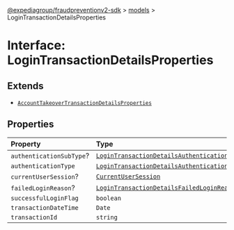 [@expediagroup/fraudpreventionv2-sdk](../../index.md) > [models](../index.md) > LoginTransactionDetailsProperties

# Interface: LoginTransactionDetailsProperties

## Extends

-   [`AccountTakeoverTransactionDetailsProperties`](interface.AccountTakeoverTransactionDetailsProperties.md)

## Properties

| Property                 | Type                                                                                                                                 |
| :----------------------- | :----------------------------------------------------------------------------------------------------------------------------------- |
| `authenticationSubType`? | [`LoginTransactionDetailsAuthenticationSubTypeEnum`](../type-aliases/type-alias.LoginTransactionDetailsAuthenticationSubTypeEnum.md) |
| `authenticationType`     | [`LoginTransactionDetailsAuthenticationTypeEnum`](../type-aliases/type-alias.LoginTransactionDetailsAuthenticationTypeEnum.md)       |
| `currentUserSession`?    | [`CurrentUserSession`](../classes/class.CurrentUserSession.md)                                                                       |
| `failedLoginReason`?     | [`LoginTransactionDetailsFailedLoginReasonEnum`](../type-aliases/type-alias.LoginTransactionDetailsFailedLoginReasonEnum.md)         |
| `successfulLoginFlag`    | `boolean`                                                                                                                            |
| `transactionDateTime`    | `Date`                                                                                                                               |
| `transactionId`          | `string`                                                                                                                             |
